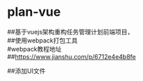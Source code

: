 # plan-vue<br>
##基于vuejs架构重构任务管理计划前端项目，<br>
##使用webpack打包工具<br>
#webpack教程地址<br>
##https://www.jianshu.com/p/6712e4e4b8fe <br>

##添加UI文件<br>
